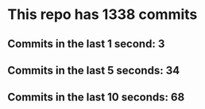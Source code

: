 # This repo has 1338 commits

## Commits in the last 1 second: 3
## Commits in the last 5 seconds: 34
## Commits in the last 10 seconds: 68
